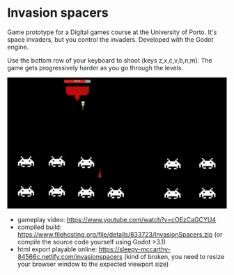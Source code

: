 # Invasion spacers

Game prototype for a Digital games course at the University of Porto. It's space invaders, but you control the invaders.
Developed with the Godot engine.

Use the bottom row of your keyboard to shoot (keys z,x,c,v,b,n,m). The game gets progressively harder as you go through the levels.

![Screenshot](https://raw.githubusercontent.com/JuroUhlar/invasion_spacers/master/screenshot.png)

* gameplay video: https://www.youtube.com/watch?v=cOEzCaGCYU4
* compiled build: https://www.filehosting.org/file/details/833723/InvasionSpacers.zip (or compile the source code yourself using Godot >3.1)
* html export playable online: https://sleepy-mccarthy-84566c.netlify.com/invasionspacers (kind of broken, you need to resize your browser window to the expected viewport size)



